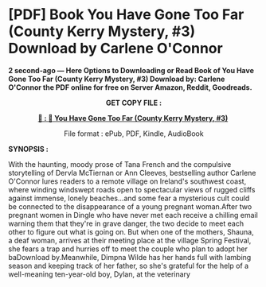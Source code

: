 # [PDF] Book You Have Gone Too Far (County Kerry Mystery, #3) Download by Carlene O'Connor

<p><strong>2 second-ago &mdash; Here Options to Downloading or Read Book of You Have Gone Too Far (County Kerry Mystery, #3) Download by: Carlene O'Connor the PDF online for free on Server Amazon, Reddit, Goodreads.</strong></p>
<p style="text-align: center;"><strong>GET COPY FILE :</strong></p>
<p style="text-align: center;"><strong><a href="https://us.ebookarea.xyz/?book=205762608-you-have-gone-too-far" target="_blank" rel="noopener">📢 : 🔗 You Have Gone Too Far (County Kerry Mystery, #3)</a>&nbsp;</strong></p>
<p style="text-align: center;">File format : ePub, PDF, Kindle, AudioBook</p>
<p><strong>SYNOPSIS :</strong></p>
<p>With the haunting, moody prose of Tana French and the compulsive storytelling of Dervla McTiernan or Ann Cleeves, bestselling author Carlene O'Connor lures readers to a remote village on Ireland's southwest coast, where winding windswept roads open to spectacular views of rugged cliffs against immense, lonely beaches...and some fear a mysterious cult could be connected to the disappearance of a young pregnant woman.After two pregnant women in Dingle who have never met each receive a chilling email warning them that they're in grave danger, the two decide to meet each other to figure out what is going on. But when one of the mothers, Shauna, a deaf woman, arrives at their meeting place at the village Spring Festival, she fears a trap and hurries off to meet the couple who plan to adopt her baDownload by.Meanwhile, Dimpna Wilde has her hands full with lambing season and keeping track of her father, so she's grateful for the help of a well-meaning ten-year-old boy, Dylan, at the veterinary</p>
